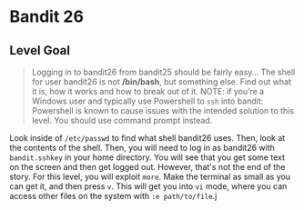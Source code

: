 # Bandit 26

## Level Goal

> Logging in to bandit26 from bandit25 should be fairly easy… The shell for user bandit26 is not **/bin/bash**, but something else. Find out what it is, how it works and how to break out of it.
> NOTE: if you’re a Windows user and typically use Powershell to `ssh` into bandit: Powershell is known to cause issues with the intended solution to this level. You should use command prompt instead.

Look inside of `/etc/passwd` to find what shell bandit26 uses. Then, look at the contents of the shell. Then, you will need to log in as bandit26 with `bandit.sshkey` in your home directory. You will see that you get some text on the screen and then get logged out. However, that's not the end of the story.
For this level, you will exploit `more`. Make the terminal as small as you can get it, and then press `v`. This will get you into `vi` mode, where you can access other files on the system with `:e path/to/file`.j

